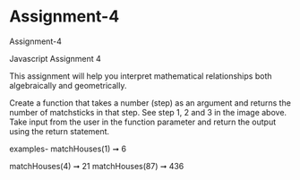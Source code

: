 # Assignment-4
Assignment-4

Javascript Assignment 4

This assignment will help you interpret mathematical relationships both
algebraically and geometrically.

Create a function that takes a number (step) as an argument and returns the
number of matchsticks in that step. See step 1, 2 and 3 in the image above.
Take input from the user in the function parameter and return the output
using the return statement.

examples-
matchHouses(1) ➞ 6

matchHouses(4) ➞ 21
matchHouses(87) ➞ 436

